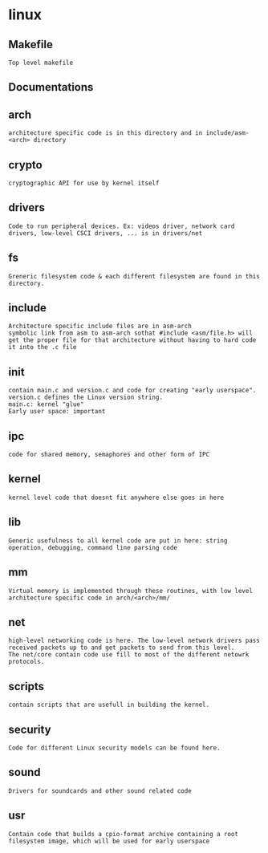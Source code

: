 # linux
## Makefile
    Top level makefile
## Documentations
## arch
    architecture specific code is in this directory and in include/asm-<arch> directory
## crypto
    cryptographic API for use by kernel itself
## drivers
    Code to run peripheral devices. Ex: videos driver, network card drivers, low-level CSCI drivers, ... is in drivers/net
## fs
    Greneric filesystem code & each different filesystem are found in this directory.
## include
    Architecture specific include files are in asm-arch
    symbolic link from asm to asm-arch sothat #include <asm/file.h> will get the proper file for that architecture without having to hard code it into the .c file
## init
    contain main.c and version.c and code for creating "early userspace".
    version.c defines the Linux version string.
    main.c: kernel "glue"
    Early user space: important
## ipc
    code for shared memory, semaphores and other form of IPC
## kernel
    kernel level code that doesnt fit anywhere else goes in here
## lib
    Generic usefulness to all kernel code are put in here: string operation, debugging, command line parsing code
## mm
    Virtual memory is implemented through these routines, with low level architecture specific code in arch/<arch>/mm/
## net
    high-level networking code is here. The low-level network drivers pass received packets up to and get packets to send from this level.
    The net/core contain code use fill to most of the different netowrk protocols.
## scripts
    contain scripts that are usefull in building the kernel.
## security
    Code for different Linux security models can be found here.
## sound
    Drivers for soundcards and other sound related code
## usr
    Contain code that builds a cpio-format archive containing a root filesystem image, which will be used for early userspace